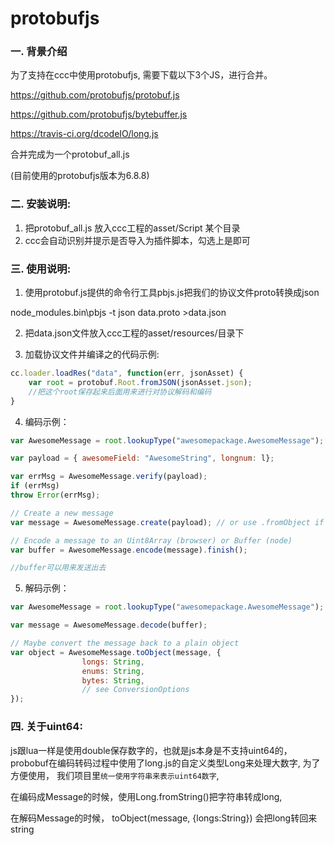 # protobufjs
### 一. 背景介绍

为了支持在ccc中使用protobufjs, 需要下载以下3个JS，进行合并。

https://github.com/protobufjs/protobuf.js  

https://github.com/protobufjs/bytebuffer.js

https://travis-ci.org/dcodeIO/long.js


合并完成为一个protobuf_all.js

(目前使用的protobufjs版本为6.8.8)


### 二. 安装说明:

1. 把protobuf_all.js 放入ccc工程的asset/Script 某个目录
2. ccc会自动识别并提示是否导入为插件脚本，勾选上是即可

### 三. 使用说明:

1. 使用protobuf.js提供的命令行工具pbjs.js把我们的协议文件proto转换成json

node_modules\.bin\pbjs -t json data.proto >data.json

2. 把data.json文件放入ccc工程的asset/resources/目录下

3. 加载协议文件并编译之的代码示例:

```javascript
cc.loader.loadRes("data", function(err, jsonAsset) {
    var root = protobuf.Root.fromJSON(jsonAsset.json);
    //把这个root保存起来后面用来进行对协议解码和编码
}

```

4. 编码示例：

```javascript
var AwesomeMessage = root.lookupType("awesomepackage.AwesomeMessage");

var payload = { awesomeField: "AwesomeString", longnum: l};

var errMsg = AwesomeMessage.verify(payload);
if (errMsg)
throw Error(errMsg);

// Create a new message
var message = AwesomeMessage.create(payload); // or use .fromObject if conversion is necessary

// Encode a message to an Uint8Array (browser) or Buffer (node)
var buffer = AwesomeMessage.encode(message).finish();

//buffer可以用来发送出去
```

5. 解码示例：

```javascript
var AwesomeMessage = root.lookupType("awesomepackage.AwesomeMessage");

var message = AwesomeMessage.decode(buffer);

// Maybe convert the message back to a plain object
var object = AwesomeMessage.toObject(message, {
                longs: String,
                enums: String,
                bytes: String,
                // see ConversionOptions
});

```

### 四. 关于uint64:

js跟lua一样是使用double保存数字的，也就是js本身是不支持uint64的，probobuf在编码转码过程中使用了long.js的自定义类型Long来处理大数字, 为了方便使用， 我们项目里`统一使用字符串来表示uint64数字`, 

在编码成Message的时候，使用Long.fromString()把字符串转成long, 

在解码Message的时候， toObject(message, {longs:String})  会把long转回来string
